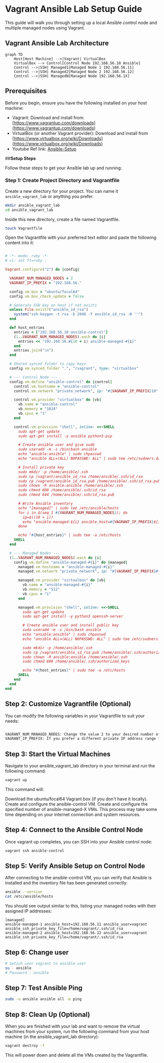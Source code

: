 # **Vagrant Ansible Lab Setup Guide**

This guide will walk you through setting up a local Ansible control node and multiple managed nodes using Vagrant.

## **Vagrant Ansible Lab Architecture**


```mermaid
graph TD
    Host[Host Machine] -->|Vagrant| VirtualBox
    VirtualBox --> Control[Control Node 192.168.56.10 Ansible]
    Control -->|SSH| Managed1[Managed Node 1 192.168.56.11]
    Control -->|SSH| Managed2[Managed Node 2 192.168.56.12]
    Control -->|SSH| ManagedN[Managed Node 192.168.56.1X]

```

## **Prerequisites**

Before you begin, ensure you have the following installed on your host machine:

- Vagrant: Download and install from: [https://www.vagrantup.com/downloads](https://www.vagrantup.com/downloads)
- VirtualBox (or another Vagrant provider): Download and install from [https://www.virtualbox.org/wiki/Downloads](https://www.virtualbox.org/wiki/Downloads)
- Youtube Ref link: [Ansible-Setup](https://youtu.be/LZoEa9RNlgk)

##**Setup Steps**

Follow these steps to get your Ansible lab up and running:

### **Step 1: Create Project Directory and Vagrantfile**

Create a new directory for your project. You can name it `ansible_vagrant_lab` or anything you prefer.

```bash
mkdir ansible_vagrant_lab
cd ansible_vagrant_lab
```

Inside this new directory, create a file named Vagrantfile.

```bash
touch Vagrantfile
```

Open the Vagrantfile with your preferred text editor and paste the following content into it:

```ruby

# -*- mode: ruby -*-
# vi: set ft=ruby :

Vagrant.configure("2") do |config|

  VAGRANT_NUM_MANAGED_NODES = 2
  VAGRANT_IP_PREFIX = "192.168.56."

  config.vm.box = "ubuntu/focal64"
  config.vm.box_check_update = false

  # Generate SSH key on host if not exists
  unless File.exist?("ansible_id_rsa")
    system("ssh-keygen -t rsa -b 2048 -f ansible_id_rsa -N ''")
  end

  def host_entries
    entries = ["192.168.56.10 ansible-control"]
    (1..VAGRANT_NUM_MANAGED_NODES).each do |i|
      entries << "192.168.56.#{10 + i} ansible-managed-#{i}"
    end
    entries.join("\n")
  end

  # Shared synced folder to copy keys
  config.vm.synced_folder ".", "/vagrant", type: "virtualbox"

  # --- Control Node ---
  config.vm.define "ansible-control" do |control|
    control.vm.hostname = "ansible-control"
    control.vm.network "private_network", ip: "#{VAGRANT_IP_PREFIX}10"

    control.vm.provider "virtualbox" do |vb|
      vb.name = "ansible-control"
      vb.memory = "1024"
      vb.cpus = "1"
    end

    control.vm.provision "shell", inline: <<-SHELL
      sudo apt-get update
      sudo apt-get install -y ansible python3-pip

      # Create ansible user and give sudo
      sudo useradd -m -s /bin/bash ansible
      echo "ansible:ansible" | sudo chpasswd
      echo "ansible ALL=(ALL) NOPASSWD: ALL" | sudo tee /etc/sudoers.d/ansible

      # Install private key
      sudo mkdir -p /home/ansible/.ssh
      sudo cp /vagrant/ansible_id_rsa /home/ansible/.ssh/id_rsa
      sudo cp /vagrant/ansible_id_rsa.pub /home/ansible/.ssh/id_rsa.pub
      sudo chown -R ansible:ansible /home/ansible/.ssh
      sudo chmod 600 /home/ansible/.ssh/id_rsa
      sudo chmod 644 /home/ansible/.ssh/id_rsa.pub

      # Write Ansible inventory
      echo "[managed]" | sudo tee /etc/ansible/hosts
      for i in $(seq 1 #{VAGRANT_NUM_MANAGED_NODES}); do
        ip=$((10 + i))
        echo "ansible-managed-${i} ansible_host=#{VAGRANT_IP_PREFIX}${ip} ansible_user=ansible ansible_ssh_private_key_file=/home/ansible/.ssh/id_rsa" | sudo tee -a /etc/ansible/hosts
      done

      echo "#{host_entries}" | sudo tee -a /etc/hosts
    SHELL
  end

  # --- Managed Nodes ---
  (1..VAGRANT_NUM_MANAGED_NODES).each do |i|
    config.vm.define "ansible-managed-#{i}" do |managed|
      managed.vm.hostname = "ansible-managed-#{i}"
      managed.vm.network "private_network", ip: "#{VAGRANT_IP_PREFIX}#{10 + i}"

      managed.vm.provider "virtualbox" do |vb|
        vb.name = "ansible-managed-#{i}"
        vb.memory = "512"
        vb.cpus = "1"
      end

      managed.vm.provision "shell", inline: <<-SHELL
        sudo apt-get update
        sudo apt-get install -y python3 openssh-server

        # Create ansible user and install public key
        sudo useradd -m -s /bin/bash ansible
        echo "ansible:ansible" | sudo chpasswd
        echo "ansible ALL=(ALL) NOPASSWD: ALL" | sudo tee /etc/sudoers.d/ansible

        sudo mkdir -p /home/ansible/.ssh
        sudo cp /vagrant/ansible_id_rsa.pub /home/ansible/.ssh/authorized_keys
        sudo chown -R ansible:ansible /home/ansible/.ssh
        sudo chmod 600 /home/ansible/.ssh/authorized_keys

        echo "#{host_entries}" | sudo tee -a /etc/hosts
      SHELL
    end
  end
end


```
## **Step 2: Customize Vagrantfile (Optional)**

You can modify the following variables in your Vagrantfile to suit your needs:
```bash

VAGRANT_NUM_MANAGED_NODES: Change the value 2 to your desired number of Ansible managed nodes.
VAGRANT_IP_PREFIX: If you prefer a different private IP address range for your VMs, change "192.168.56." to your desired prefix.

```

## **Step 3: Start the Virtual Machines**

Navigate to your ansible_vagrant_lab directory in your terminal and run the following command:

```bash
vagrant up
```

This command will:

Download the ubuntu/focal64 Vagrant box (if you don't have it locally).
Create and configure the ansible-control VM.
Create and configure the specified number of ansible-managed-X VMs.
This process may take some time depending on your internet connection and system resources.

## **Step 4: Connect to the Ansible Control Node**

Once vagrant up completes, you can SSH into your Ansible control node:

```bash
vagrant ssh ansible-control
```

## **Step 5: Verify Ansible Setup on Control Node**

After connecting to the ansible-control VM, you can verify that Ansible is installed and the inventory file has been generated correctly:

```bash
ansible --version
cat /etc/ansible/hosts
```

You should see output similar to this, listing your managed nodes with their assigned IP addresses:
```text
[managed]
ansible-managed-1 ansible_host=192.168.56.11 ansible_user=vagrant ansible_ssh_private_key_file=/home/vagrant/.ssh/id_rsa
ansible-managed-2 ansible_host=192.168.56.12 ansible_user=vagrant ansible_ssh_private_key_file=/home/vagrant/.ssh/id_rsa
```

## **Step 6: Change user**

```bash 
# Swtich user vagrant to ansible user
su - ansible 
# Password : ansible
```

## **Step 7: Test Ansible Ping**

```bash
sudo -u ansible ansible all -m ping
```

## **Step 8: Clean Up (Optional)**
When you are finished with your lab and want to remove the virtual machines from your system, run the following command from your host machine (in the ansible_vagrant_lab directory):

```bash
vagrant destroy -f
```
This will power down and delete all the VMs created by the Vagrantfile.